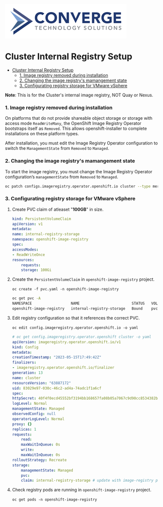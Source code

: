 ![header](../img/convergenewlogo.png)

# Cluster Internal Registry Setup

- [Cluster Internal Registry Setup](#cluster-internal-registry-setup)
    - [1. Image registry removed during installation](#image-registry-removed-during-installation)
    - [2. Changing the image registry's mamangement state](#2-changing-the-image-registrys-mamangement-state)
    - [3. Configurating registry storage for VMware vSphere](#3-configurating-registry-storage-for-vmware-vsphere)

<div style="page-break-after: always;"></div>

**Note**: This is for the Cluster's internal image registry, NOT Quay or Nexus.

### 1. Image registry removed during installation

On platforms that do not provide shareable object storage or storage with access mode `ReadWriteMany`, the OpenShift Image Registry Operator bootstraps itself as `Removed`. This allows openshift-installer to complete installations on these platform types.

After installation, you must edit the Image Registry Operator configuration to switch the `ManagementState` from `Removed` to `Managed`.

### 2. Changing the image registry's mamangement state 

To start the image registry, you must change the Image Registry Operator configuration’s `managementState` from `Removed` to `Managed`.

```bash
oc patch configs.imageregistry.operator.openshift.io cluster --type merge --patch '{"spec":{"managementState":"Managed"}}'
```

### 3. Configurating registry storage for VMware vSphere
1. Create PVC claim of atleaset "**100GB**" in size.
    ```yaml
    kind: PersistentVolumeClaim
    apiVersion: v1
    metadata:
    name: internal-registry-storage
    namespace: openshift-image-registry 
    spec:
    accessModes:
    - ReadWriteOnce 
    resources:
        requests:
        storage: 100Gi 
    ```
2. Create the `PersistentVolumeClaim` in `openshift-image-registry` project.
    
    `oc create -f pvc.yaml -n openshift-image-registry`

    ```bash
    oc get pvc -A
    NAMESPACE                  NAME                        STATUS   VOLUME                                     CAPACITY   ACCESS MODES   STORAGECLASS   AGE
    openshift-image-registry   internal-registry-storage   Bound    pvc-d74a57aa-2e43-4292-b3f8-8c2576c22024   100Gi      RWO            thin           55d
    ```

3. Edit registry configuration so that it references the correct PVC.

    `oc edit config.imageregistry.operator.openshift.io -o yaml`

    ```yaml
    # oc get config.imageregistry.operator.openshift cluster -o yaml
    apiVersion: imageregistry.operator.openshift.io/v1
    kind: Config
    metadata:
    creationTimestamp: "2023-05-15T17:49:42Z"
    finalizers:
    - imageregistry.operator.openshift.io/finalizer
    generation: 13
    name: cluster
    resourceVersion: "63887172"
    uid: 83029e97-030c-46c2-ad4a-74adc1f1a6cf
    spec:
    httpSecret: 40f4f0ecd45552bf3194bb168657fa08b05a7067c9d90cc8534382bf5dbee44e8772e9041b1bbce03f7aba3dd270c85529b3c76ee6630522e78eff37dc3acaba
    logLevel: Normal
    managementState: Managed
    observedConfig: null
    operatorLogLevel: Normal
    proxy: {}
    replicas: 1
    requests:
        read:
        maxWaitInQueue: 0s
        write:
        maxWaitInQueue: 0s
    rolloutStrategy: Recreate
    storage:
        managementState: Managed
        pvc:
        claim: internal-registry-storage # update with image-registry pvc claim 
    ```
4. Check registry pods are running in `openshift-image-registry` project.

    `oc get pods -n openshift-image-registry`